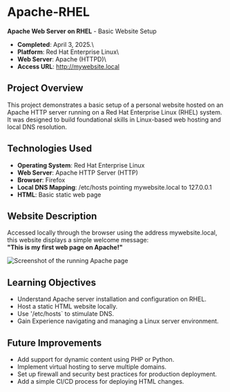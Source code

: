 # Apache-RHEL
**Apache Web Server on RHEL** - Basic Website Setup

+ **Completed**: April 3, 2025.\
+ **Platform**: Red Hat Enterprise Linux\
+ **Web Server**: Apache (HTTPD)\
+ **Access URL**: http://mywebsite.local

## Project Overview
This project demonstrates a basic setup of a personal website hosted on an Apache HTTP server running on a Red Hat Enterprise Linux (RHEL) system. It was designed to build foundational skills in Linux-based web hosting and local DNS resolution.

## Technologies Used
+ **Operating System**: Red Hat Enterprise Linux
+ **Web Server**: Apache HTTP Server (HTTP)
+ **Browser**: Firefox
+ **Local DNS Mapping**: /etc/hosts pointing mywebsite.local to 127.0.0.1
+ **HTML**: Basic static web page

## Website Description
Accessed locally through the browser using the address mywebsite.local, this website displays a simple welcome message:\
     **"This is my first web page on Apache!"**

![Screenshot of the running Apache page](<img width="620" height="372" alt="APACHE Landing" src="https://github.com/user-attachments/assets/bee7acfa-4d7e-4e54-ac17-c405519332de" />
)

## Learning Objectives
- Understand Apache server installation and configuration on RHEL.
- Host a static HTML website locally.
- Use '/etc/hosts` to stimulate DNS.
- Gain Experience navigating and managing a Linux server environment. 

## Future Improvements
- Add support for dynamic content using PHP or Python.
- Implement virtual hosting to serve multiple domains.
- Set up firewall and security best practices for production deployment.
- Add a simple CI/CD process for deploying HTML changes.

